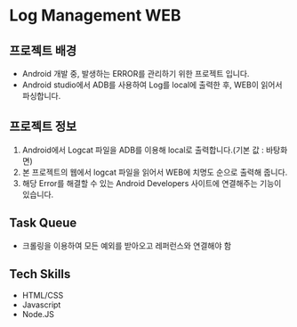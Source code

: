 # Log Management WEB

## 프로젝트 배경

- Android 개발 중, 발생하는 ERROR를 관리하기 위한 프로젝트 입니다.
- Android studio에서 ADB를 사용하여 Log를 local에 출력한 후, WEB이 읽어서 파싱합니다.

## 프로젝트 정보

1. Android에서 Logcat 파일을 ADB를 이용해 local로 출력합니다.(기본 값 : 바탕화면)
2. 본 프로젝트의 웹에서 logcat 파일을 읽어서 WEB에 치명도 순으로 출력해 줍니다.
3. 해당 Error를 해결할 수 있는 Android Developers 사이트에 연결해주는 기능이 있습니다.

## Task Queue

- 크롤링을 이용하여 모든 예외를 받아오고 레퍼런스와 연결해야 함

## Tech Skills

- HTML/CSS
- Javascript
- Node.JS

